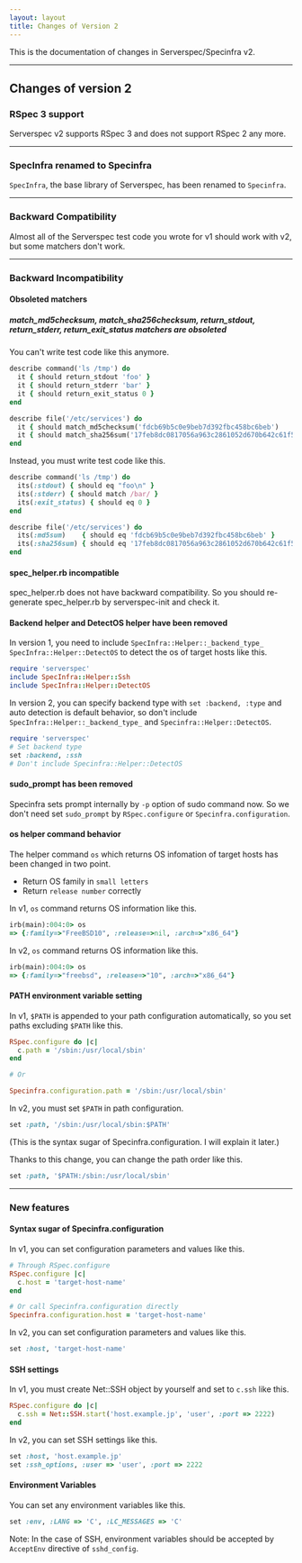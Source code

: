 ```yaml
---
layout: layout
title: Changes of Version 2
---
```


This is the documentation of changes in Serverspec/Specinfra v2.

---

## Changes of version 2

### RSpec 3 support

Serverspec v2 supports RSpec 3 and does not support RSpec 2 any more.

---

### SpecInfra renamed to Specinfra

`SpecInfra`, the base library of Serverspec, has been renamed to `Specinfra`.

---
### Backward Compatibility

Almost all of the Serverspec test code you wrote for v1 should work with v2, but some matchers don't work.

---

### Backward Incompatibility

#### Obsoleted matchers

##### match\_md5checksum, match\_sha256checksum, return\_stdout, return\_stderr, return\_exit\_status matchers are obsoleted

You can't write test code like this anymore.

```ruby
describe command('ls /tmp') do
  it { should return_stdout 'foo' }
  it { should return_stderr 'bar' }
  it { should return_exit_status 0 }
end
```

```ruby
describe file('/etc/services') do
  it { should match_md5checksum('fdcb69b5c0e9beb7d392fbc458bc6beb')
  it { should match_sha256sum('17feb8dc0817056a963c2861052d670b642c61f5625fae1fd59a2022be1dbb5b') }
end
```

Instead, you must write test code like this.

```ruby
describe command('ls /tmp') do
  its(:stdout) { should eq "foo\n" }
  its(:stderr) { should match /bar/ }
  its(:exit_status) { should eq 0 }
end
```

```ruby
describe file('/etc/services') do
  its(:md5sum)    { should eq 'fdcb69b5c0e9beb7d392fbc458bc6beb' }
  its(:sha256sum) { should eq '17feb8dc0817056a963c2861052d670b642c61f5625fae1fd59a2022be1dbb5b' }
end
```

#### spec_helper.rb incompatible

spec\_helper.rb does not have backward compatibility. So you should re-generate spec\_helper.rb by serverspec-init and check it.

#### Backend helper and DetectOS helper have been removed

In version 1, you need to include `SpecInfra::Helper::_backend_type_` `SpecInfra::Helper::DetectOS` to detect the os of target hosts like this.

```ruby
require 'serverspec'
include SpecInfra::Helper::Ssh
include SpecInfra::Helper::DetectOS
```

In version 2, you can specify backend type with `set :backend, :type` and auto detection is default behavior, so don't include `SpecInfra::Helper::_backend_type_` and `Specinfra::Helper::DetectOS`. 

```ruby
require 'serverspec'
# Set backend type
set :backend, :ssh
# Don't include Specinfra::Helper::DetectOS
```

#### sudo_prompt has been removed

Specinfra sets prompt internally by `-p` option of sudo command now. So we don't need set `sudo_prompt` by `RSpec.configure` or `Specinfra.configuration`.


#### os helper command behavior

The helper command `os` which returns OS infomation of target hosts has been changed in two point.

 * Return OS family in `small letters`
 * Return `release number` correctly

In v1, `os` command returns OS information like this.

```ruby
irb(main):004:0> os
=> {:family=>"FreeBSD10", :release=>nil, :arch=>"x86_64"}
```

In v2, `os` command returns OS information like this.

```ruby
irb(main):004:0> os
=> {:family=>"freebsd", :release=>"10", :arch=>"x86_64"}
```

#### PATH environment variable setting

In v1, `$PATH` is appended to your path configuration automatically, so you set paths excluding `$PATH` like this.

```ruby
RSpec.configure do |c|
  c.path = '/sbin:/usr/local/sbin'
end

# Or

Specinfra.configuration.path = '/sbin:/usr/local/sbin'
```

In v2, you must set `$PATH` in path configuration.

```ruby
set :path, '/sbin:/usr/local/sbin:$PATH'
```

(This is the syntax sugar of Specinfra.configuration. I will explain it later.)

Thanks to this change, you can change the path order like this.

```ruby
set :path, '$PATH:/sbin:/usr/local/sbin'
```

---

### New features

#### Syntax sugar of Specinfra.configuration

In v1, you can set configuration parameters and values like this.

```ruby
# Through RSpec.configure
RSpec.configure |c|
  c.host = 'target-host-name'
end

# Or call Specinfra.configuration directly
Specinfra.configuration.host = 'target-host-name'
```

In v2, you can set configuration parameters and values like this.

```ruby
set :host, 'target-host-name'
```

#### SSH settings

In v1, you must create Net::SSH object by yourself and set to `c.ssh` like this.

```ruby
RSpec.configure do |c|
  c.ssh = Net::SSH.start('host.example.jp', 'user', :port => 2222)
end
```

In v2, you can set SSH settings like this.

```ruby
set :host, 'host.example.jp'
set :ssh_options, :user => 'user', :port => 2222
```

#### Environment Variables

You can set any environment variables like this.

```ruby
set :env, :LANG => 'C', :LC_MESSAGES => 'C'
```

Note: In the case of SSH, environment variables should be accepted by `AcceptEnv` directive of `sshd_config`.
